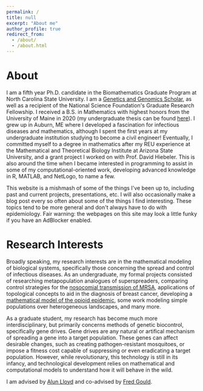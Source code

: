 ```yaml
---
permalink: /
title: null
excerpt: "About me"
author_profile: true
redirect_from: 
  - /about/
  - /about.html
---
```



<h1>
About
</h1>

<p> I am a fifth year Ph.D. candidate in the Biomathematics 
Graduate Program at North Carolina State University. I am a <a href="https://gga.ncsu.edu/" target="_blank"  rel="noopener noreferrer">Genetics and Genomics Scholar</a>, 
as well as a recipient of the National Science Foundation's Graduate Research Fellowship. 
I received a B.S. in 
Mathematics with highest honors from the University of Maine in 2020 (my undergraduate
thesis can be found <a href="https://digitalcommons.library.umaine.edu/honors/630/" target="_blank"  rel="noopener noreferrer">here</a>). 
I grew up in Auburn, ME where
I developed a fascination for infectious diseases and mathematics, although I spent the first
years at my undergraduate institution studying to become a civil engineer! Eventually, I 
committed myself to a degree in mathematics after my REU experience at the 
Mathematical and Theoretical Biology Institute at Arizona State University, 
and a grant project I worked on with Prof. David Hiebeler. This is also around
the time when I became interested in programming to assist in some of my 
computational-oriented work, developing advanced knowledge in R, MATLAB, and 
NetLogo, to name a few. </p>

<p>
This website is a mishmash of some of the things I've been up to, including past and current projects,
presentations, etc. I will also occasionally make a blog post every so often about some of the things I find interesting. 
These topics tend to be more general and don't always have to do with epidemiology. Fair warning: 
the webpages on this site may look a little funky if you have an AdBlocker enabled. 
</p>

<h1>
Research Interests
</h1>

<p>
Broadly speaking, my research interests are in the mathematical modeling 
of biological systems, specifically those concerning the spread and control 
of infectious diseases. As an undergraduate, my formal projects consisted
of researching metapopulation analogues of superspreaders, comparing control strategies
for the <a href="https://lettersinbiomath.org/index.php/lib/article/view/131" target="_blank"  rel="noopener noreferrer">nosocomial transmission of MRSA</a>, 
applications of topological
concepts to aid in the diagnosis of breast cancer, developing a <a href="https://pubmed.ncbi.nlm.nih.gov/37088864/" target="_blank"  rel="noopener noreferrer">mathematical model of the opioid epidemic</a>,
some work modeling simple
populations over heterogeneous landscapes, and many more. 
</p>

<p>
As a graduate student, my research has become much more interdisciplinary, but primarily concerns methods of 
genetic biocontrol, specifically gene drives. Gene drives are any natural or artifical mechanism of 
spreading a gene into a target population. These genes can affect desirable changes, such as 
creating pathogen-resistant mosquitoes, or impose a fitness cost capable of suppressing or even eradicating a 
target population. However, while revolutionary, this technology is still in its infancy, and technological
development relies on mathematical and computational models to understand how it will behave in the wild. 
</p>

<p>
I am advised by <a href="http://alun.math.ncsu.edu/" target="_blank"  rel="noopener noreferrer">Alun Lloyd</a> 
and co-advised by <a href="https://cals.ncsu.edu/entomology-and-plant-pathology/people/fgould/" target="_blank"  rel="noopener noreferrer">Fred Gould</a>.
</p>

